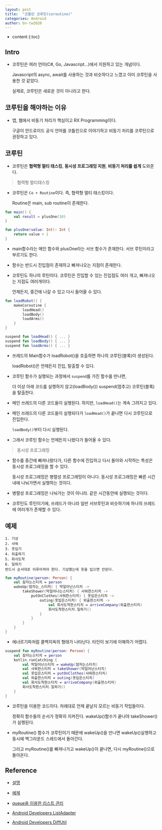 ```yaml
---
layout: post
title:  "코틀린 코루틴(coroutine)"
categories: Android
author: bn-tw2020
---
```

* content
{:toc}


## Intro

- 코루틴은 여러 언어(C#, Go, Javascript...)에서 지원하고 있는 개념이다.

  Javascript의 async, await를 사용하는 것과 비슷하다고 느꼈고 이미 코루틴을 사용한 것 같았다.

  실제로, 코루틴은 새로운 것이 아니라고 한다.





## 코루틴을 해야하는 이유

- 앱, 웹에서 비동기 처리가 핵심이고 RX Programming이다.

  구글이 안드로이드 공식 언어를 코틀린으로 이야기하고 비동기 처리를 코루틴으로 권장하고 있다.


## 코루틴

- 코루틴은 **협력형 멀티 태스킹**, **동시성 프로그래밍 지원**, **비동기 처리를 쉽게** 도와준다.

> 협력형 멀티태스킹

- 코루틴은 `Co + Routine`이다. 즉, 협력형 멀티 태스킹이다.

  Routine은 main, sub routine이 존재한다. 

```kotlin
fun main() {
    val result = plusOne(10)
}

fun plusOne(value: Int): Int {
    return value + 1
}
```

- main함수라는 메인 함수와 plusOne라는 서브 함수가 존재한다. 서브 루틴이라고 부르기도 한다.
- 함수는 반드시 진입점이 존재하고 빠져나오는 지점이 존재한다.
- 코루틴도 하나의 루틴이다. 코루틴은 진입할 수 있는 진입점도 여러 개고, 빠져나오는 지점도 여러개이다.
  
  언제든지, 중간에 나갈 수 있고 다시 들어올 수 있다.

```kotlin
fun loadRobot() {
    makeCoroutine {
        loadHead()
        loadBody()
        loadArms()
    }
}

suspend fun loadHead() { ... }
suspend fun loadBody() { ... }
suspend fun loadArms() { ... }
```
- 쓰레드의 Main함수가 loadRobot()을 호출하면 하나의 코루틴(블록)이 생성된다.

  loadRobot()은 언제든지 진입, 탈출할 수 있다.

- 코루틴 함수가 실행되는 과정에서 `suspend`를 가진 함수를 만나면,

  더 이상 아래 코드를 실행하지 않고(loadBody()) suspend(멈추고) 코루틴(블록)을 탈출한다.

- 메인 쓰레드의 다른 코드들이 실행된다. 하지만, `loadHead()`는 계속 그려지고 있다.

- 메인 쓰레드의 다른 코드들이 실행되다가 `loadHead()`가 끝나면 다시 코루틴으로 진입한다.

  `loadBody()`부터 다시 실행된다.

- 그래서 코루틴 함수는 언제든지 나왔다가 들어올 수 있다.

> 동시성 프로그래밍

- 함수를 중간에 빠져나왔다가, 다른 함수에 진입하고 다시 돌아와 시작하는 특성은 동시성 프로그래밍을 할 수 있다.

  동시성 프로그래밍은 병렬성 프로그래밍이 아니다. 동시성 프로그래밍은 빠른 시간 내에 나눠가면서 실행하는 것이다.

- 병렬성 프로그래밍은 나눠가는 것이 아니라. 같은 시간동안에 실행되는 것이다.

- 코루틴도 루틴이기에, 쓰레드가 아니라 일반 서브루틴과 비슷하기에 하나의 쓰레드에 여러개가 존재할 수 있다.


## 예제

```
1. 기상
2. 샤워
3. 옷입기
4. 외출하기
5. 회사도착
6. 일하기
반드시 순서대로 이루어져야 한다. 기상했는데 옷을 입으면 안된다.
```

```kotlin
fun myRoutine(person: Person) {
    val 잠자는스티치 = person
    wakeUp(잠자는_스티치) { 막일어난스티치 ->
        takeShower(막일어나는스티치) { 샤워한스티치 ->
            putOnClothes(샤워한스티치) { 옷입은스티치 ->
                outing(옷입은스티치) { 외출한스티치 ->
                    val 회사도착한스티치 = arriveCompany(외출한스티치)
                    회사도착한스티치.일하기()
                }
            }
        }
    }
}
```

- 에너르기파처럼 콜백지옥의 형태가 나타난다. 타인이 보기에 이해하기 어렵다.

```kotlin
suspend fun myRoutine(person: Person) {
    val 잠자는스티치 = person
    kotlin.runCatching { 
        val 막일어난스티치 = wakeUp(잠자는스티치)
        val 샤워한스티치 = takeShower(막일어난스티치)
        val 옷입은스티치 = putOnClothes(샤워한스티치)
        val 외출한스티치 = outing(옷입은스티치)
        val 회사도착한스티치 = arriveCompany(외출한스티치)
        회사도착한스티치.일하기()
    }
}
```

- 코루틴을 이용한 코드이다. 차례대로 언제 끝날지 모르는 비동기 작업들이다.

  정확히 함수들의 순서가 정확히 지켜진다. wakeUp()함수가 끝나야 takeShower()가 실행된다.

- myRoutine() 함수가 코루틴이기 때문에 wakeUp()을 만나면 wakeUp()실행하고 동시에 백그라운드 스레드에서 돌아간다.

  그리고 myRoutine()를 빠져나가고 wakeUp()이 끝나면, 다시 myRoutine()으로 돌아온다.


## Reference

- [설명](https://medium.com/@jungil.han/recyclerview-%EA%B0%9C%EB%B0%9C%EC%97%90-%EB%82%A0%EA%B0%9C-%EB%8B%AC%EA%B8%B0-539e08291160)

- [예제](https://voiddani.tistory.com/7)

- [queue을 이용한 리스트 관리](https://jonfhancock.com/get-threading-right-with-diffutil-423378e126d2)

- [Android Developers ListAdapter](https://developer.android.com/reference/kotlin/androidx/recyclerview/widget/ListAdapter)

- [Android Developers DiffUtil](https://developer.android.com/reference/androidx/recyclerview/widget/DiffUtil)